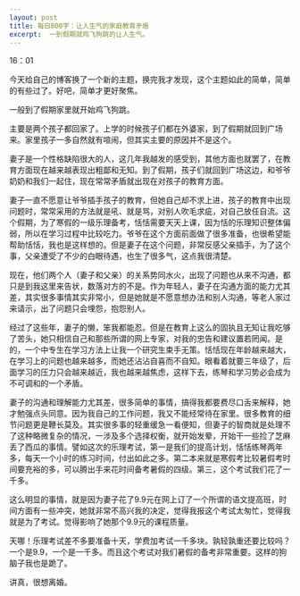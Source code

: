 ```yaml
---
layout: post
title: 每日800字：让人生气的家庭教育矛盾
excerpt:  一到假期就鸡飞狗跳的让人生气。
---
```

16：01

今天给自己的博客换了一个新的主题，换完我才发现，这个主题如此的简单，简单的有些过了。好吧，简单才更好聚焦。

一般到了假期家里就开始鸡飞狗跳。

主要是两个孩子都回家了。上学的时候孩子们都在外婆家，到了假期就回到广场来。家里孩子一多自然就有喧闹，但其实主要的原因并不是这个。

妻子是一个性格缺陷很大的人，这几年我越发的感受到，其他方面也就罢了，在教育方面现在越来越表现出粗鄙和无知。到了假期，孩子们就回到广场这边，和爷爷奶奶和我们一起住，现在常常矛盾就出现在对孩子的教育方面。

妻子一直不愿意让爷爷插手孩子的教育，但她自己却不求上进，孩子的教育中出现问题时，常常采用的方法就是吼、就是骂，对别人吹毛求疵，对自己放任自流。这个假期，为了寒假的一级乐理备考，恬恬需要天天上课，因为恬的乐理知识整体偏弱，所以在学习过程中比较吃力。爷爷在这个方面前面做了很多准备，也很希望能帮助恬恬，我也是这样想的。但是妻子在这个问题，非常反感父亲插手，为了这个事，父亲遭受了不少的白眼待遇，也生了很多气，这点我很清楚。

现在，他们两个人（妻子和父亲）的关系势同水火，出现了问题也从来不沟通，都只是到我这里来告状，数落对方的不是。作为年轻人，妻子在沟通方面的能力尤其差，其实很多事情其实非常小，但是她就是不愿意想办法和别人沟通，等老人家过来请示，出了问题只会埋怨，抱怨别人。

经过了这些年，妻子的懒，笨我都能忍。但是在教育上这么的固执且无知让我吃够了苦头，她只相信自己和那些所谓的网上专家，对我的忠告和建议置若罔闻。是的，一个中专生在学习方法上让我一个研究生束手无策。恬恬现在年龄越来越大，在学习上的问题也越来越多，而她还沾沾自喜而不自知。眼看着就要三年级了，后面学习的压力只会越来越近，我也越来越焦虑，这样下去，练琴和学习势必会成为不可调和的一个矛盾。

妻子的沟通和理解能力尤其差，很多简单的事情，搞得我都要费尽口舌来解释，她才勉强点头同意。因为我自己的工作问题，我又不能经常待在家里。很多教育的细节问题更是鞭长莫及。其实很多事的轻重缓急一看便知，但妻子的智商就是处理不了这种略微复杂的情况，一涉及多个选择权衡，就开始发晕，开始干一些捡了芝麻丢了西瓜的事情。譬如这次的乐理考试，第一是我们的提高计划，恬恬练琴两年多，每天一个小时的练习时间，付出如此之多。第二本来就是寒假考比较暑假考时间要充裕的多，可以腾出手来花时间备考暑假的四级。第三，这个考试我们花了一千多。

这么明显的事情，就是因为妻子花了9.9元在网上订了一个所谓的语文提高班，时间方面有一些冲突，她就非常不高兴我的决定，觉得我报这个考试太匆忙，觉得我就是为了考试。觉得影响了她那个9.9元的课程质量。

天哪！乐理考试差不多要准备十天，学费加考试一千多块。孰轻孰重还要比较吗？一个是9.9，一个是一千多。而且这个考试对我们暑假的备考非常重要。这样的狗脑子我也是跪了。

讲真，很想离婚。

